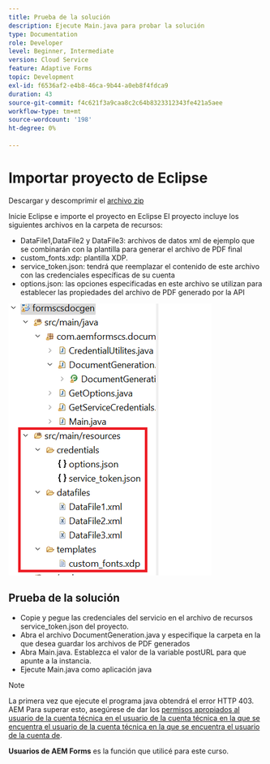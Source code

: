 ```yaml
---
title: Prueba de la solución
description: Ejecute Main.java para probar la solución
type: Documentation
role: Developer
level: Beginner, Intermediate
version: Cloud Service
feature: Adaptive Forms
topic: Development
exl-id: f6536af2-e4b8-46ca-9b44-a0eb8f4fdca9
duration: 43
source-git-commit: f4c621f3a9caa8c2c64b8323312343fe421a5aee
workflow-type: tm+mt
source-wordcount: '198'
ht-degree: 0%

---
```


# Importar proyecto de Eclipse

Descargar y descomprimir el [archivo zip](./assets/aem-forms-cs-doc-gen.zip)

Inicie Eclipse e importe el proyecto en Eclipse
El proyecto incluye los siguientes archivos en la carpeta de recursos:

* DataFile1,DataFile2 y DataFile3: archivos de datos xml de ejemplo que se combinarán con la plantilla para generar el archivo de PDF final
* custom_fonts.xdp: plantilla XDP.
* service_token.json: tendrá que reemplazar el contenido de este archivo con las credenciales específicas de su cuenta
* options.json: las opciones especificadas en este archivo se utilizan para establecer las propiedades del archivo de PDF generado por la API

![archivo de recursos](./assets/resource-files.png)

## Prueba de la solución

* Copie y pegue las credenciales del servicio en el archivo de recursos service_token.json del proyecto.
* Abra el archivo DocumentGeneration.java y especifique la carpeta en la que desea guardar los archivos de PDF generados
* Abra Main.java. Establezca el valor de la variable postURL para que apunte a la instancia.
* Ejecute Main.java como aplicación java

>[!NOTE]
> La primera vez que ejecute el programa java obtendrá el error HTTP 403. AEM Para superar esto, asegúrese de dar los [permisos apropiados al usuario de la cuenta técnica en el usuario de la cuenta técnica en la que se encuentra el usuario de la cuenta técnica en la que se encuentra el usuario de la cuenta de](https://experienceleague.adobe.com/docs/experience-manager-learn/getting-started-with-aem-headless/authentication/service-credentials.html?lang=es#configuraci%C3%B3n-del-acceso-en-aem).

**Usuarios de AEM Forms** es la función que utilicé para este curso.

